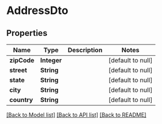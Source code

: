 # AddressDto
## Properties

| Name | Type | Description | Notes |
|------------ | ------------- | ------------- | -------------|
| **zipCode** | **Integer** |  | [default to null] |
| **street** | **String** |  | [default to null] |
| **state** | **String** |  | [default to null] |
| **city** | **String** |  | [default to null] |
| **country** | **String** |  | [default to null] |

[[Back to Model list]](../README.md#documentation-for-models) [[Back to API list]](../README.md#documentation-for-api-endpoints) [[Back to README]](../README.md)

